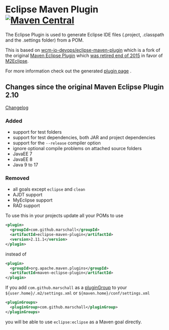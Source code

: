 Eclipse Maven Plugin [![Maven Central](https://maven-badges.herokuapp.com/maven-central/com.github.marschall/eclipse-maven-plugin/badge.svg)](https://maven-badges.herokuapp.com/maven-central/com.github.marschall/eclipse-maven-plugin)
====================

The Eclipse Plugin is used to generate Eclipse IDE files (.project, .classpath and the .settings folder) from a POM.

This is based on [wcm-io-devops/eclipse-maven-plugin](https://github.com/wcm-io-devops/eclipse-maven-plugin) which is a fork of the original [Maven Eclipse Plugin](https://maven.apache.org/plugins/maven-eclipse-plugin/) which [was retired end of 2015](http://mail-archives.apache.org/mod_mbox/maven-dev/201510.mbox/%3Cop.x55dxii1kdkhrr%40robertscholte.dynamic.ziggo.nl%3E) in favor of [M2Eclipse](https://www.eclipse.org/m2e/).

For more information check out the generated [plugin page](https://marschall.github.io/eclipse-maven-plugin/) .

Changes since the original Maven Eclipse Plugin 2.10
----------------------------------------------------

[Changelog](https://marschall.github.io/eclipse-maven-plugin/changes-report.html)

### Added
* support for test folders
* support for test dependencies, both JAR and project dependencies
* support for the `--release` compiler option
* ignore optional compile problems on attached source folders
* JavaEE 7
* JavaEE 8
* Java 9 to 17


### Removed
* all goals except `eclipse` and `clean`
* AJDT support
* MyEclipse support
* RAD support



To use this in your projects update all your POMs to use

```xml
<plugin>
  <groupId>com.github.marschall</groupId>
  <artifactId>eclipse-maven-plugin</artifactId>
  <version>2.11.1</version>
</plugin>
```

instead of

```xml
<plugin>
  <groupId>org.apache.maven.plugins</groupId>
  <artifactId>maven-eclipse-plugin</artifactId>
</plugin>
```

If you add `com.github.marschall` as a [pluginGroup](https://maven.apache.org/guides/introduction/introduction-to-plugin-prefix-mapping.html) to your `${user.home}/.m2/settings.xml` or `${maven.home}/conf/settings.xml`

```xml
<pluginGroups>
  <pluginGroup>com.github.marschall</pluginGroup>
</pluginGroups>
```

you will be able to use `eclipse:eclipse` as a Maven goal directly.

